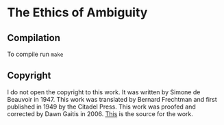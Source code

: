 # The Ethics of Ambiguity

## Compilation
To compile run `make`

## Copyright
I do not open the copyright to this work.
It was written by Simone de Beauvoir in 1947.
This work was translated by Bernard Frechtman and first published in 1949 by the Citadel Press.
This work was proofed and corrected by Dawn Gaitis in 2006.
[This](https://www.marxists.org/reference/subject/ethics/de-beauvoir/ambiguity/index.htm) is the source for the work.
